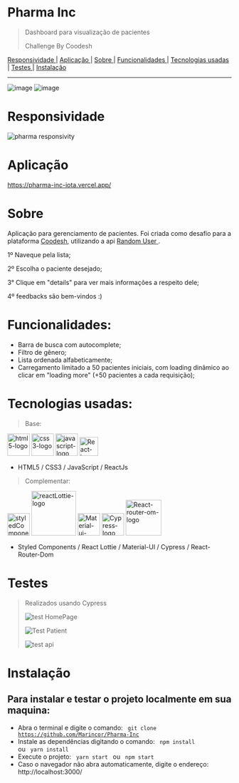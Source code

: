 # Pharma Inc
> Dashboard para visualização de pacientes
> 
> Challenge By Coodesh

<a href="https://github.com/Marincor/Pharma-Inc/#Responsividade"> Responsividade </a> | <a href="https://github.com/Marincor/Pharma-Inc/#Aplicação"> Aplicação </a> | 
<a href="https://github.com/Marincor/Pharma-Inc/#Sobre"> Sobre </a> | <a href="https://github.com/Marincor/Pharma-Inc/#Funcionalidades"> Funcionalidades </a> | <a href="https://github.com/Marincor/Pharma-Inc/#Tecnologias usadas"> Tecnologias usadas </a> | <a href="https://github.com/Marincor/Pharma-Inc/#Testes"> Testes </a> | <a href="https://github.com/Marincor/Pharma-Inc/#Instalação"> Instalação </a> 


<hr/>

![image](https://user-images.githubusercontent.com/84210050/136282795-2b0dbd0d-eb5e-429c-871c-38da80e0c5d7.png)
![image](https://user-images.githubusercontent.com/84210050/136282870-c3b5e911-1b89-4e5f-baf7-1272376459f2.png)

# Responsividade

![pharma responsivity](https://user-images.githubusercontent.com/84210050/136283332-464a5e4a-e60f-458a-8a3c-ce9f065d0ee4.gif)

# Aplicação

https://pharma-inc-iota.vercel.app/

# Sobre

Aplicação para gerenciamento de pacientes. Foi criada como desafio para a plataforma <a href="https://coodesh.com/"> Coodesh</a>, utilizando a api <a href="https://randomuser.me/">Random User </a>. 

1º Naveque pela lista;

2º Escolha o paciente desejado;

3° Clique em "details" para ver mais informações a respeito dele;

4º feedbacks são bem-vindos :)

# Funcionalidades:

- Barra de busca com autocomplete;
- Filtro de gênero;
- Lista ordenada alfabeticamente;
- Carregamento limitado a 50 pacientes iniciais, com loading dinâmico ao clicar em "loading more" (+50 pacientes a cada requisição);

# Tecnologias usadas:

> Base:


 <img  width='50px'  src='https://user-images.githubusercontent.com/84210050/132043336-d48a162f-c7f0-42a2-825d-96d0d3cf1998.png' alt='html5-logo' /> <img  width='50px'  src='https://user-images.githubusercontent.com/84210050/132043720-b43a7f9f-a5d3-4f31-99d8-28405783bd6b.png' alt='css3-logo' /> <img  width='50px'  src='https://user-images.githubusercontent.com/84210050/132044177-7af14c69-0ade-4d2b-83dc-922a408962a5.png' alt='javascript-logo' /> <img  width='42px'  src="https://camo.githubusercontent.com/accac71d5d4e61a129dc89eaac39d1c4c5437c44e18e085c2834a4297613ef50/68747470733a2f2f63646e2e776f726c64766563746f726c6f676f2e636f6d2f6c6f676f732f72656163742d322e737667" alt='React-logo' /> 


- HTML5 / CSS3 /  JavaScript / ReactJs


> Complementar:

 <img  width='50px'  src='https://cdn.worldvectorlogo.com/logos/styled-components-1.svg' alt='styledComponents-logo'/>   <img  width='100px' src='https://user-images.githubusercontent.com/84210050/132045800-c876540d-b0ce-495f-9898-7bf26963b111.png' alt='reactLottie-logo'/>  <img  width='50px' src='https://cdn.worldvectorlogo.com/logos/material-ui-1.svg' alt='Material-ui-logo'/> <img  width='50px' src='https://camo.githubusercontent.com/5debd68d8b4cf40c070fd4ba1b218f14b8a6bb7f5bf9d3a151909393d6eb521d/68747470733a2f2f63646e2e61757468302e636f6d2f626c6f672f637970726573732d74657374732f6c6f676f2e706e67' alt='Cypress-logo'/> <img  width='80px' src='https://miro.medium.com/max/1200/1*9PkVMND1ypVyilImiEU3UA.png' alt='React-router-om-logo'/> 
 
 
- Styled Components /  React Lottie /  Material-UI / Cypress / React-Router-Dom


# Testes
> Realizados usando Cypress
> 
> ![test HomePage](https://user-images.githubusercontent.com/84210050/136286321-2ed17486-4cf1-423c-810e-d1a29596cbbf.png)
> 
> ![Test Patient](https://user-images.githubusercontent.com/84210050/136286345-924544b6-fee7-4365-b99c-016431645500.png)
> 
>![test api](https://user-images.githubusercontent.com/84210050/136286838-26b84dc5-8d37-4a93-9c31-6ccc5652da1e.png)


# Instalação

## Para instalar e testar o projeto localmente em sua maquina:

- Abra o terminal e digite o comando: <code> git clone https://github.com/Marincor/Pharma-Inc  </code>
- Instale as dependências digitando o comando:  <code> npm install </code> ou  <code> yarn install </code>
- Execute o projeto: <code> yarn start </code>  ou <code> npm start </code> 
- Caso o navegador não abra automaticamente, digite o endereço: http://localhost:3000/

